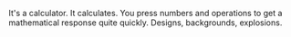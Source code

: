 It's a calculator. It calculates.
You press numbers and operations to get a mathematical response quite quickly.
Designs, backgrounds, explosions.